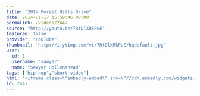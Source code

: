```yaml
---
title: "2014 Forest Hills Drive"
date: 2014-11-17 15:59:46 00:00
permalink: /videos/2447
source: "http://youtu.be/7RtDlXRkPuE"
featured: false
provider: "YouTube"
thumbnail: "http://i.ytimg.com/vi/7RtDlXRkPuE/hqdefault.jpg"
user:
  id: 1
  username: "sawyer"
  name: "Sawyer Hollenshead"
tags: ["hip-hop","short video"]
html: "<iframe class=\"embedly-embed\" src=\"//cdn.embedly.com/widgets/media.html?src=http%3A%2F%2Fwww.youtube.com%2Fembed%2F7RtDlXRkPuE%3Fwmode%3Dtransparent%26feature%3Doembed&wmode=transparent&url=http%3A%2F%2Fwww.youtube.com%2Fwatch%3Fv%3D7RtDlXRkPuE&image=http%3A%2F%2Fi.ytimg.com%2Fvi%2F7RtDlXRkPuE%2Fhqdefault.jpg&key=daaebf4d9cdd46779200162d0ca86e20&type=text%2Fhtml&schema=youtube\" width=\"854\" height=\"480\" scrolling=\"no\" frameborder=\"0\" allowfullscreen></iframe>"
id: 2447
---
```


